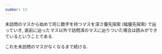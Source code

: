 ```yaml
---
number: 13
---
```

未訪問のマスから始めて同じ数字を持つマスを深さ優先探索 (幅優先探索) で辿っていき, 直前に辿ったマス以外で訪問済のマスに辿りついた場合は囲みができているということである.

これを未訪問のマスがなくなるまで続ける.
